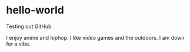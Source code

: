 # hello-world
Testing out GitHub

I enjoy anime and hiphop. I like video games and the outdoors. I am down for a vibe.
